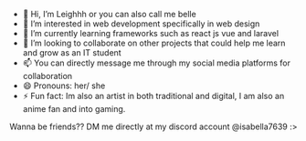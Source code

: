 - 👋 Hi, I’m Leighhh or you can also call me belle
- 👀 I’m interested in web development specifically in web design
- 🌱 I’m currently learning frameworks such as react js vue and laravel
- 💞️ I’m looking to collaborate on other projects that could help me learn and grow as an IT student 
- 📫 You can directly message me through my social media platforms for collaboration 
- 😄 Pronouns: her/ she
- ⚡ Fun fact: Im also an artist in both traditional and digital, I am also an anime fan and into gaming.

      
Wanna be friends?? DM me directly at my discord account @isabella7639 :> 


<!---
LeahArgs09/LeahArgs09 is a ✨ special ✨ repository because its `README.md` (this file) appears on your GitHub profile.
You can click the Preview link to take a look at your changes.
--->
